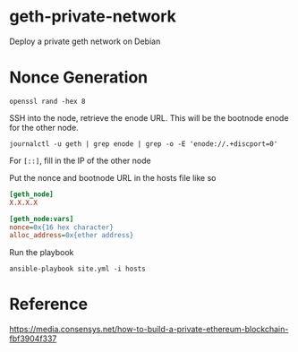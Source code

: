 # geth-private-network

Deploy a private geth network on Debian

# Nonce Generation

```
openssl rand -hex 8
```

SSH into the node, retrieve the enode URL. This will be the bootnode enode for
the other node.

```
journalctl -u geth | grep enode | grep -o -E 'enode://.+discport=0'
```

For `[::]`, fill in the IP of the other node

Put the nonce and bootnode URL in the hosts file like so

```ini
[geth_node]
X.X.X.X

[geth_node:vars]
nonce=0x{16 hex character}
alloc_address=0x{ether address}
```

Run the playbook

```
ansible-playbook site.yml -i hosts
```

# Reference

https://media.consensys.net/how-to-build-a-private-ethereum-blockchain-fbf3904f337
